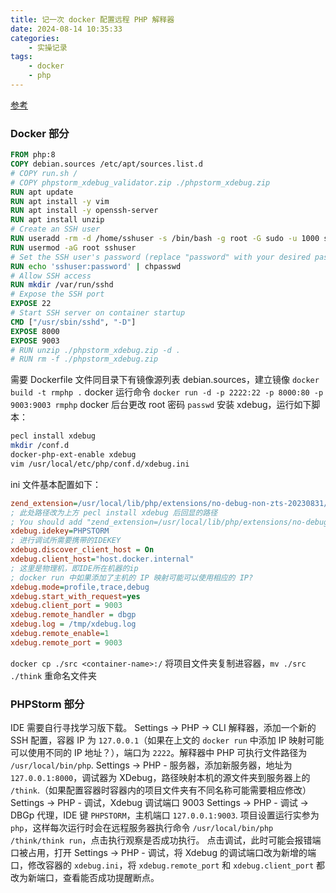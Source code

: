 ```yaml
---
title: 记一次 docker 配置远程 PHP 解释器
date: 2024-08-14 10:35:33
categories:
    - 实操记录
tags:
    - docker
    - php
---
```


[参考](https://pikaball.cc/posts/php%E5%AE%B9%E5%99%A8%E8%BF%9C%E7%A8%8B%E8%B0%83%E8%AF%95%E6%8C%87%E5%8C%97/)

### Docker 部分

```dockerfile
FROM php:8
COPY debian.sources /etc/apt/sources.list.d
# COPY run.sh /
# COPY phpstorm_xdebug_validator.zip ./phpstorm_xdebug.zip
RUN apt update
RUN apt install -y vim
RUN apt install -y openssh-server
RUN apt install unzip
# Create an SSH user
RUN useradd -rm -d /home/sshuser -s /bin/bash -g root -G sudo -u 1000 sshuser
RUN usermod -aG root sshuser
# Set the SSH user's password (replace "password" with your desired password)
RUN echo 'sshuser:password' | chpasswd
# Allow SSH access
RUN mkdir /var/run/sshd
# Expose the SSH port
EXPOSE 22
# Start SSH server on container startup
CMD ["/usr/sbin/sshd", "-D"]
EXPOSE 8000
EXPOSE 9003
# RUN unzip ./phpstorm_xdebug.zip -d .
# RUN rm -f ./phpstorm_xdebug.zip
```

需要 Dockerfile 文件同目录下有镜像源列表 debian.sources，建立镜像 `docker build -t rmphp .`
docker 运行命令 `docker run -d -p 2222:22 -p 8000:80 -p 9003:9003 rmphp`
docker 后台更改 root 密码 `passwd`
安装 xdebug，运行如下脚本：

```bash
pecl install xdebug
mkdir /conf.d
docker-php-ext-enable xdebug
vim /usr/local/etc/php/conf.d/xdebug.ini
```

ini 文件基本配置如下：

```ini
zend_extension=/usr/local/lib/php/extensions/no-debug-non-zts-20230831/xdebug.so 
; 此处路径改为上方 pecl install xdebug 后回显的路径
; You should add "zend_extension=/usr/local/lib/php/extensions/no-debug-non-zts-20230831/xdebug.so" to php.ini
xdebug.idekey=PHPSTORM
; 进行调试所需要携带的IDEKEY
xdebug.discover_client_host = On
xdebug.client_host="host.docker.internal"
; 这里是物理机，即IDE所在机器的ip
; docker run 中如果添加了主机的 IP 映射可能可以使用相应的 IP?
xdebug.mode=profile,trace,debug
xdebug.start_with_request=yes
xdebug.client_port = 9003
xdebug.remote_handler = dbgp
xdebug.log = /tmp/xdebug.log
xdebug.remote_enable=1
xdebug.remote_port = 9003
```

`docker cp ./src <container-name>:/` 将项目文件夹复制进容器，`mv ./src ./think` 重命名文件夹

### PHPStorm 部分

IDE 需要自行寻找学习版下载。
Settings -> PHP -> CLI 解释器，添加一个新的 SSH 配置，容器 IP 为 `127.0.0.1`（如果在上文的 `docker run` 中添加 IP 映射可能可以使用不同的 IP 地址？），端口为 `2222`。解释器中 PHP 可执行文件路径为 `/usr/local/bin/php`.
Settings -> PHP - 服务器，添加新服务器，地址为 `127.0.0.1:8000`，调试器为 XDebug，路径映射本机的源文件夹到服务器上的 `/think`.（如果配置容器时容器内的项目文件夹有不同名称可能需要相应修改）
Settings -> PHP - 调试，Xdebug 调试端口 9003
Settings -> PHP - 调试 -> DBGp 代理，IDE 键 `PHPSTORM`，主机端口 `127.0.0.1:9003`.
项目设置运行实参为 `php`，这样每次运行时会在远程服务器执行命令 `/usr/local/bin/php /think/think run`，点击执行观察是否成功执行。
点击调试，此时可能会报错端口被占用，打开 Settings -> PHP - 调试，将 Xdebug 的调试端口改为新增的端口，修改容器的 `xdebug.ini`，将 `xdebug.remote_port` 和 `xdebug.client_port` 都改为新端口，查看能否成功提醒断点。
